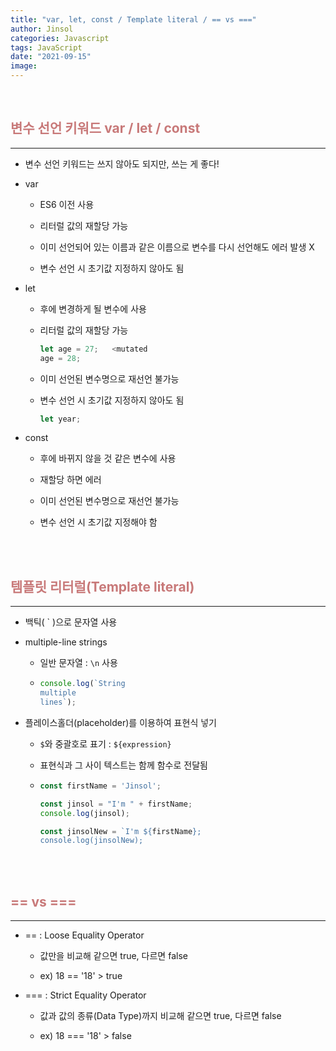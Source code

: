 ```yaml
---
title: "var, let, const / Template literal / == vs ==="
author: Jinsol
categories: Javascript
tags: JavaScript
date: "2021-09-15"
image: 
---
```


<br>

## <span style="color:#c87979">변수 선언 키워드 var / let / const</span>

<hr>

- 변수 선언 키워드는 쓰지 않아도 되지만, 쓰는 게 좋다!

- var

    - ES6 이전 사용

    - 리터럴 값의 재할당 가능

    - 이미 선언되어 있는 이름과 같은 이름으로 변수를 다시 선언해도 에러 발생 X

    - 변수 선언 시 초기값 지정하지 않아도 됨

- let

    - 후에 변경하게 될 변수에 사용

    - 리터럴 값의 재할당 가능

        ```javascript
        let age = 27;   <mutated
        age = 28;   
        ```

    - 이미 선언된 변수명으로 재선언 불가능

    - 변수 선언 시 초기값 지정하지 않아도 됨

        ```javascript
        let year;
        ```

- const

    - 후에 바뀌지 않을 것 같은 변수에 사용

    - 재할당 하면 에러

    - 이미 선언된 변수명으로 재선언 불가능

    - 변수 선언 시 초기값 지정해야 함
    
<br><br>

## <span style="color:#c87979">템플릿 리터럴(Template literal)</span>

<hr>

- 백틱( ` )으로 문자열 사용

- multiple-line strings
    
    - 일반 문자열 : `\n` 사용

    -   ```javascript
        console.log(`String
        multiple
        lines`);
        ```

- 플레이스홀더(placeholder)를 이용하여 표현식 넣기

    - `$`와 중괄호로 표기 : ` ${expression} `

    - 표현식과 그 사이 텍스트는 함께 함수로 전달됨

    -   ```javascript
        const firstName = 'Jinsol';

        const jinsol = "I'm " + firstName;
        console.log(jinsol);

        const jinsolNew = `I'm ${firstName};
        console.log(jinsolNew); 
        ```

<br><br>

## <span style="color:#c87979">== vs ===</span>

<hr>

- == : Loose Equality Operator

    - 값만을 비교해 같으면 true, 다르면 false

    - ex) 18 == '18' > true

- === : Strict Equality Operator

    - 값과 값의 종류(Data Type)까지 비교해 같으면 true, 다르면 false

    - ex) 18 === '18' > false